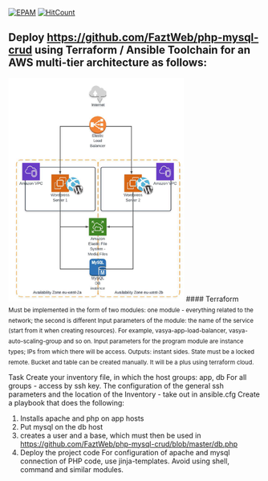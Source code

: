 [![EPAM](https://img.shields.io/badge/Cloud&DevOps%20UA%20Lab%202nd%20Path-Terraform%20%2F%20Ansible%20Task%20(AWS)-orange)](./)
[![HitCount](https://hits.dwyl.com/HarrierPanels/terraform.svg?style=flat&show=unique)](http://hits.dwyl.com/HarrierPanels/terraform)
<br>
## Deploy https://github.com/FaztWeb/php-mysql-crud using Terraform / Ansible Toolchain for an AWS multi-tier architecture as follows:
<img src="./Architecture.PNG" width="350" height="446">
#### Terraform<br>
<sub>Must be implemented in the form of two modules: one module - everything related to the network; the second is different
Input parameters of the module: the name of the service (start from it when creating resources). For example, vasya-app-load-balancer, vasya-auto-scaling-group and so on.
Input parameters for the program module are instance types; IPs from which there will be access. Outputs: instant sides.
State must be a locked remote. Bucket and table can be created manually.
It will be a plus using terraform cloud.</sub>

Task
Create your inventory file, in which the host groups: app, db
For all groups - access by ssh key. The configuration of the general ssh parameters and the location of the Inventory - take out in ansible.cfg
Create a playbook that does the following:
1. Installs apache and php on app hosts
2. Put mysql on the db host
3. creates a user and a base, which must then be used in
  https://github.com/FaztWeb/php-mysql-crud/blob/master/db.php
4. Deploy the project code
For configuration of apache and mysql connection of PHP code, use jinja-templates. Avoid using shell, command and similar modules.

